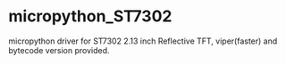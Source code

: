 # micropython_ST7302
micropython driver for ST7302 2.13 inch Reflective TFT, viper(faster) and bytecode version provided.
